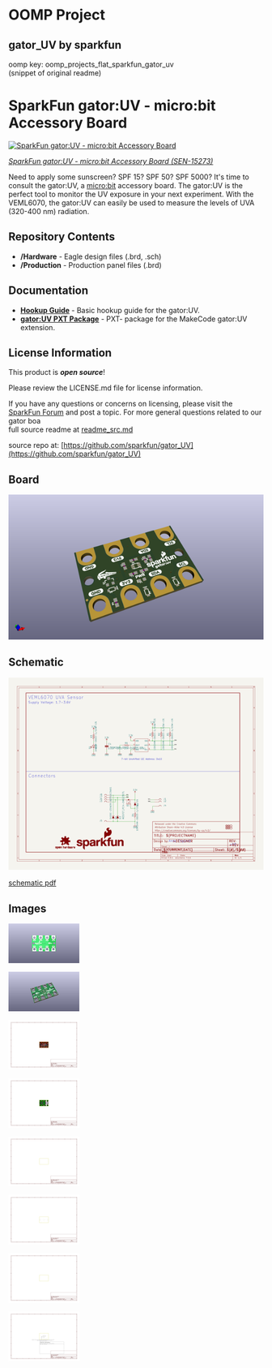 # OOMP Project  
## gator_UV  by sparkfun  
  
oomp key: oomp_projects_flat_sparkfun_gator_uv  
(snippet of original readme)  
  
SparkFun gator:UV - micro:bit Accessory Board  
========================================  
  
[![SparkFun gator:UV - micro:bit Accessory Board](https://cdn.sparkfun.com/assets/parts/1/3/7/4/7/15273-SparkFun_gator-UV_-_micro-bit_Accessory_Board-01.jpg)](https://www.sparkfun.com/products/15273)  
  
[*SparkFun gator:UV - micro:bit Accessory Board (SEN-15273)*](https://www.sparkfun.com/products/15273)  
  
Need to apply some sunscreen? SPF 15? SPF 50? SPF 5000? It's time to consult the gator:UV, a [micro:bit](https://www.sparkfun.com/products/14208) accessory board. The gator:UV is the perfect tool to monitor the UV exposure in your next experiment. With the VEML6070, the gator:UV can easily be used to measure the levels of UVA (320-400 nm) radiation.  
  
Repository Contents  
-------------------  
* **/Hardware** - Eagle design files (.brd, .sch)  
* **/Production** - Production panel files (.brd)  
  
Documentation  
--------------  
* **[Hookup Guide](https://learn.sparkfun.com/tutorials/sparkfun-gatoruv-hookup-guide)** - Basic hookup guide for the gator:UV.  
* **[gator:UV PXT Package](https://github.com/sparkfun/pxt-gator-UV)** - PXT- package for the MakeCode gator:UV extension.  
  
License Information  
-------------------  
  
This product is _**open source**_!   
  
Please review the LICENSE.md file for license information.   
  
If you have any questions or concerns on licensing, please visit the [SparkFun Forum](https://forum.sparkfun.com/index.php) and post a topic. For more general questions related to our gator boa  
  full source readme at [readme_src.md](readme_src.md)  
  
source repo at: [https://github.com/sparkfun/gator_UV](https://github.com/sparkfun/gator_UV)  
## Board  
  
[![working_3d.png](working_3d_600.png)](working_3d.png)  
## Schematic  
  
[![working_schematic.png](working_schematic_600.png)](working_schematic.png)  
  
[schematic pdf](working_schematic.pdf)  
## Images  
  
[![working_3D_bottom.png](working_3D_bottom_140.png)](working_3D_bottom.png)  
  
[![working_3D_top.png](working_3D_top_140.png)](working_3D_top.png)  
  
[![working_assembly_page_01.png](working_assembly_page_01_140.png)](working_assembly_page_01.png)  
  
[![working_assembly_page_02.png](working_assembly_page_02_140.png)](working_assembly_page_02.png)  
  
[![working_assembly_page_03.png](working_assembly_page_03_140.png)](working_assembly_page_03.png)  
  
[![working_assembly_page_04.png](working_assembly_page_04_140.png)](working_assembly_page_04.png)  
  
[![working_assembly_page_05.png](working_assembly_page_05_140.png)](working_assembly_page_05.png)  
  
[![working_assembly_page_06.png](working_assembly_page_06_140.png)](working_assembly_page_06.png)  
